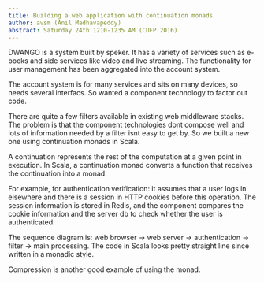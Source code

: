 ```yaml
---
title: Building a web application with continuation monads
author: avsm (Anil Madhavapeddy)
abstract: Saturday 24th 1210-1235 AM (CUFP 2016)
---
```


DWANGO is a system built by speker. It has a variety of services such as e-books and side services like video and live streaming. The functionality for user management has been aggregated into the account system.

The account system is for many services and sits on many devices, so needs several interfacs.  So wanted a component technology to factor out code.

There are quite a few filters available in existing web middleware stacks. The problem is that the component technologies dont compose well and lots of information needed by a filter isnt easy to get by.  So we built a new one using continuation monads in Scala.

A continuation represents the rest of the computation at a given point in execution. In Scala, a continuation monad converts a function that receives the continuation into a monad. 

For example, for authentication verification: it assumes that a user logs in elsewhere and there is a session in HTTP cookies before this operation. The session information is stored in Redis, and the component compares the cookie information and the server db to check whether the user is authenticated.

The sequence diagram is: web browser -> web server -> authentication -> filter -> main processing.
The code in Scala looks pretty straight line since written in a monadic style.

Compression is another good example of using the monad.
